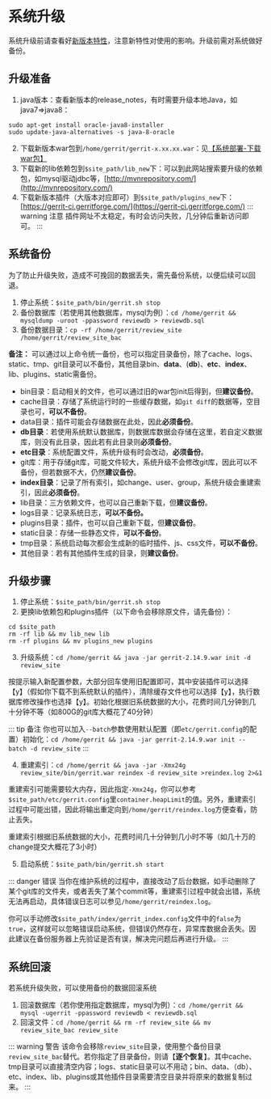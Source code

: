 # 系统升级

系统升级前请查看好[新版本特性](/gerrit/extend.html#版本历史)，注意新特性对使用的影响。升级前需对系统做好备份。

## 升级准备
1. java版本：查看新版本的release_notes，有时需要升级本地Java，如java7=>java8：
```
sudo apt-get install oracle-java8-installer
sudo update-java-alternatives -s java-8-oracle
```
2. 下载新版本war包到`/home/gerrit/gerrit-x.xx.xx.war`：见[【系统部署-下载war包】](/gerrit/deploy.html#下载war包)
3. 下载新的lib依赖包到`$site_path/lib_new`下：可以到此网站搜索要升级的依赖包，如mysql驱动jdbc等，[http://mvnrepository.com/](http://mvnrepository.com/)
4. 下载新版本插件（大版本对应即可）到`$site_path/plugins_new`下：[https://gerrit-ci.gerritforge.com/](https://gerrit-ci.gerritforge.com/)
::: warning 注意
插件网址不太稳定，有时会访问失败，几分钟后重新访问即可。
:::

## 系统备份
为了防止升级失败，造成不可挽回的数据丢失，需先备份系统，以便后续可以回退。
1. 停止系统：`$site_path/bin/gerrit.sh stop`
2. 备份数据库（若使用其他数据库，mysql为例）：`cd /home/gerrit && mysqldump -uroot -ppassword reviewdb > reviewdb.sql`
3. 备份数据目录：`cp -rf /home/gerrit/review_site /home/gerrit/review_site_bac`

**备注：** 可以通过以上命令统一备份，也可以指定目录备份，除了cache、logs、static、tmp、git目录可以不备份，其他目录bin、**data**、(**db**)、**etc**、**index**、lib、plugins、static需备份。
  - bin目录：启动相关的文件，也可以通过旧的war包init后得到，但**建议备份**。
  - cache目录：存储了系统运行时的一些缓存数据，如`git diff`的数据等，空目录也可，**可以不备份**。
  - data目录：插件可能会存储数据在此处，因此**必须备份**。
  - **db目录**：若使用系统默认数据库，则数据库数据会存储在这里，若自定义数据库，则没有此目录，因此若有此目录则**必须备份**。
  - **etc目录**：系统配置文件，系统升级有时会改动，**必须备份**。
  - git库：用于存储git库，可能文件较大，系统升级不会修改git库，因此可以不备份，但若数据不大，仍然**建议备份**。
  - **index目录**：记录了所有索引，如change、user、group，系统升级会重建索引，因此**必须备份**。
  - lib目录：三方依赖文件，也可以自己重新下载，但**建议备份**。
  - logs目录：记录系统日志，**可以不备份。**
  - plugins目录：插件，也可以自己重新下载，但**建议备份**。
  - static目录：存储一些静态文件，**可以不备份**。
  - tmp目录：系统启动每次都会生成新的临时插件、js、css文件，**可以不备份**。
  - 其他目录：若有其他插件生成的目录，则**建议备份**。

## 升级步骤
1. 停止系统：`$site_path/bin/gerrit.sh stop`
2. 更换lib依赖包和plugins插件（以下命令会移除原文件，请先备份）：
```
cd $site_path
rm -rf lib && mv lib_new lib
rm -rf plugins && mv plugins_new plugins
```
3. 升级系统：`cd /home/gerrit && java -jar gerrit-2.14.9.war init -d review_site`

按提示输入新配置参数，大部分回车使用旧配置即可，其中安装插件可以选择【y】（假如你下载不到系统默认的插件），清除缓存文件也可以选择【y】，执行数据库修改操作也选择【y】。初始化根据旧系统数据的大小，花费时间几分钟到几十分钟不等（如800G的git库大概花了40分钟）

::: tip 备注
你也可以加入`--batch`参数使用默认配置（即`etc/gerrit.config`的配置）初始化：`cd /home/gerrit && java -jar gerrit-2.14.9.war init --batch -d review_site`
:::

4. 重建索引：`cd /home/gerrit && java -jar -Xmx24g review_site/bin/gerrit.war reindex -d review_site >reindex.log 2>&1`

重建索引可能需要较大内存，因此指定`-Xmx24g`，你可以参考`$site_path/etc/gerrit.config`里`container.heapLimit`的值。另外，重建索引过程中可能出错，因此将输出重定向到`/home/gerrit/reindex.log`方便查看，防止丢失。

重建索引根据旧系统数据的大小，花费时间几十分钟到几小时不等（如几十万的change提交大概花了3小时）

5. 启动系统：`$site_path/bin/gerrit.sh start`

::: danger 错误
当你在维护系统的过程中，直接改动了后台数据，如手动删除了某个git库的文件夹，或者丢失了某个commit等，重建索引过程中就会出错，系统无法再启动，具体错误日志可以参见`/home/gerrit/reindex.log`。

你可以手动修改`$site_path/index/gerrit_index.config`文件中的`false`为`true`，这样就可以忽略错误启动系统，但错误仍然存在，异常库数据会丢失。因此建议在备份服务器上先验证是否有误，解决完问题后再进行升级。
:::


## 系统回滚
若系统升级失败，可以使用备份的数据回滚系统
1. 回滚数据库（若你使用指定数据库，mysql为例）：`cd /home/gerrit && mysql -ugerrit -ppassword reviewdb < reviewdb.sql`
2. 回滚文件：`cd /home/gerrit && rm -rf review_site && mv review_site_bac review_site`

::: warning 警告
该命令会移除`review_site`目录，使用整个备份目录`review_site_bac`替代。若你指定了目录备份，则请【**逐个恢复**】。其中cache、tmp目录可以直接清空内容；logs、static目录可以不用动；bin、data、（db）、etc、index、lib、plugins或其他插件目录需要清空目录并将原来的数据复制过来。
:::
